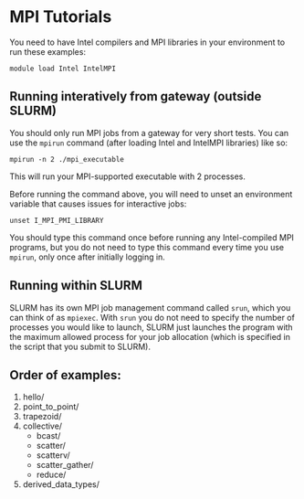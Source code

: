 # MPI Tutorials

You need to have Intel compilers and MPI libraries in your environment 
to run these examples:

	module load Intel IntelMPI

## Running interatively from gateway (outside SLURM)

You should only run MPI jobs from a gateway for very short tests. You can
use the ```mpirun``` command (after loading Intel and IntelMPI libraries)
like so:

	mpirun -n 2 ./mpi_executable

This will run your MPI-supported executable with 2 processes.

Before running the command above, you will need to unset an environment variable
that causes issues for interactive jobs:

	unset I_MPI_PMI_LIBRARY

You should type this command once before running any Intel-compiled MPI programs,
but you do not need to type this command every time you use `mpirun`, only once after
initially logging in.

## Running within SLURM

SLURM has its own MPI job management command called ```srun```, which you can think of as ```mpiexec```. With ```srun``` you do not need to specify the number of processes you would like to launch, SLURM just launches the program with the maximum allowed process for your job allocation (which is specified in the script that you submit to SLURM).

## Order of examples:

1. hello/
2. point_to_point/
3. trapezoid/
4. collective/
	- bcast/
	- scatter/
	- scatterv/
	- scatter_gather/
	- reduce/
5. derived_data_types/
